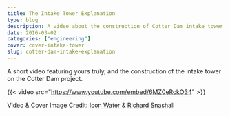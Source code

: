 ```yaml
---
title: The Intake Tower Explanation
type: blog
description: A video about the construction of Cotter Dam intake tower
date: 2016-03-02
categories: ["engineering"]
cover: cover-intake-tower
slug: cotter-dam-intake-explanation
---
```


A short video featuring yours truly, and the construction of the intake tower on the Cotter Dam project.

{{< video src="https://www.youtube.com/embed/6MZ0eRckO34" >}}

Video & Cover Image Credit: [Icon Water](https://www.iconwater.com.au/) & [Richard Snashall](http://www.richardsnashall.net/)